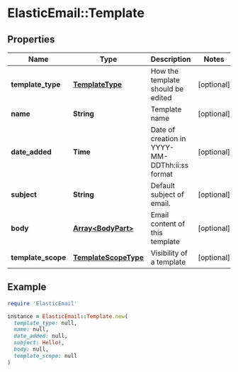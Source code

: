 # ElasticEmail::Template

## Properties

| Name | Type | Description | Notes |
| ---- | ---- | ----------- | ----- |
| **template_type** | [**TemplateType**](TemplateType.md) | How the template should be edited | [optional] |
| **name** | **String** | Template name | [optional] |
| **date_added** | **Time** | Date of creation in YYYY-MM-DDThh:ii:ss format | [optional] |
| **subject** | **String** | Default subject of email. | [optional] |
| **body** | [**Array&lt;BodyPart&gt;**](BodyPart.md) | Email content of this template | [optional] |
| **template_scope** | [**TemplateScopeType**](TemplateScopeType.md) | Visibility of a template | [optional] |

## Example

```ruby
require 'ElasticEmail'

instance = ElasticEmail::Template.new(
  template_type: null,
  name: null,
  date_added: null,
  subject: Hello!,
  body: null,
  template_scope: null
)
```

